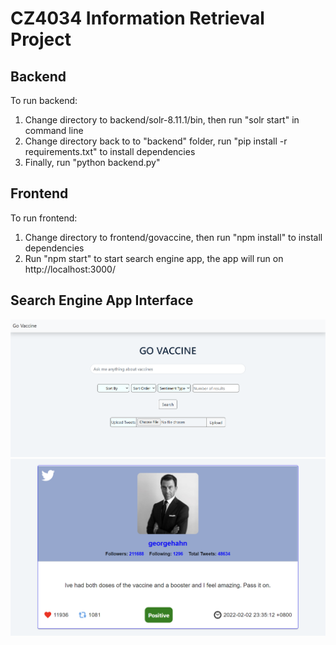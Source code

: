 # CZ4034 Information Retrieval Project

## Backend

To run backend:
1. Change directory to backend/solr-8.11.1/bin, then run "solr start" in command line
2. Change directory back to to "backend" folder, run "pip install -r requirements.txt" to install dependencies
3. Finally, run "python backend.py"


## Frontend

To run frontend:
1. Change directory to frontend/govaccine, then run "npm install" to install dependencies
2. Run "npm start" to start search engine app, the app will run on http://localhost:3000/

## Search Engine App Interface
![](./images/App_screen_1.png)
<br/>
![](./images/App_screen_2.png)
